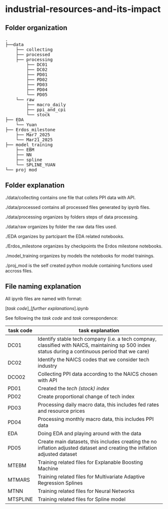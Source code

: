 # industrial-resources-and-its-impact

## Folder organization  

<pre>
.
├──data 
    ├── collecting
    ├── processed
    ├── processing
        ├── DC01
        ├── DC02
        ├── PD01 
        ├── PD02 
        ├── PD03 
        ├── PD04
        └── PD05
    └── raw 
        ├── macro_daily
        ├── ppi_and_cpi
        └── stock
├── EDA 
    └── Yuan 
├── Erdos_milestone
    ├── Mar7_2025
    └── Mar21_2025
├── model_training
    ├── EBM
    ├── NN
    ├── spline
    └── SPLINE_YUAN
└── proj_mod
</pre>

## Folder explanation
./data/collecting contains one file that collets PPI data with API. 

./data/processed contains all processed files generated by ipynb files.  

./data/processing organizes by folders steps of data processing.  

./data/raw organizes by folder the raw data files used.  

./EDA organizes by partcipant the EDA related notebooks.  

./Erdos_milestone organizes by checkpoints the Erdos milestone notebooks.  

./model_training organizes by models the notebooks for model trainings.  

./proj_mod is the self created python module containing functions used accross files.  

## File naming explanation 
All ipynb files are named with format: 

[*task code*]_[*further explanations*].ipynb 

See following the *task code* and *task* correspondence: 

| task code | task explanation | 
|-----------|-------------------|
|DC01|Identify stable tech company (i.e. a tech compnay, classified with NAICS, maintaining sp 500 index status during a continuous period that we care)|
|DC02|Identify the NAICS codes that we consider tech industry| 
|DCO02|Collecting PPI data according to the NAICS chosen with API| 
|PD01|Created the *tech (stock) index*|
|PD02|Create proportional change of tech index| 
|PD03|Processing daily macro data, this includes fed rates and resource prices|
|PD04|Processing monthly macro data, this includes PPI data| 
|EDA|Doing EDA and playing around with the data| 
|PD05|Create main datasets, this includes creating the no inflation adjusted dataset and creating the inlfation adjusted dataset| 
|MTEBM|Training related files for Explanable Boosting Machine| 
|MTMARS|Training related files for Multivariate Adaptive Regression Splines| 
|MTNN|Training related files for Neural Networks| 
|MTSPLINE|Training related files for Spline model| 

